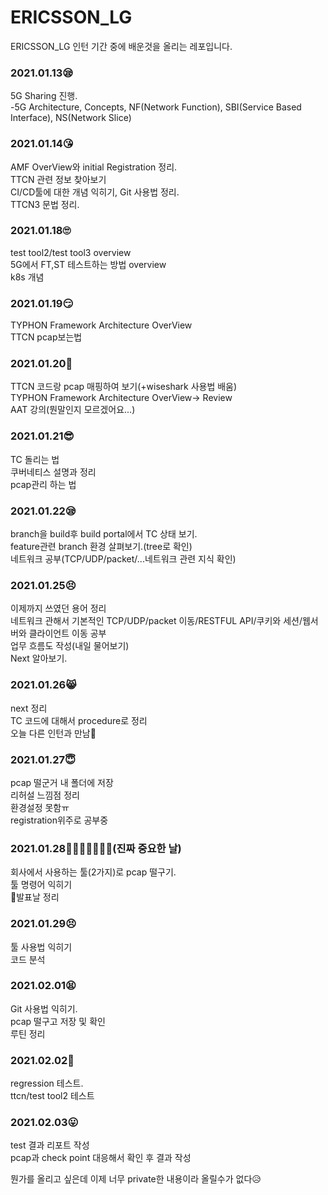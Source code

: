 # ERICSSON_LG
ERICSSON_LG 인턴 기간 중에 배운것을 올리는 레포입니다.

### 2021.01.13😪
5G Sharing 진행.<br>
-5G Architecture, Concepts, NF(Network Function), SBI(Service Based Interface), NS(Network Slice)

### 2021.01.14😘
AMF OverView와 initial Registration 정리.<br>
TTCN 관련 정보 찾아보기<br>
CI/CD툴에 대한 개념 익히기, Git 사용법 정리.<br>
TTCN3 문법 정리.

### 2021.01.18🙄
test tool2/test tool3 overview <br>
5G에서 FT,ST 테스트하는 방법 overview<br> 
k8s 개념

### 2021.01.19😏
TYPHON Framework Architecture OverView<br>
TTCN pcap보는법

### 2021.01.20🤗
TTCN 코드랑 pcap 매핑하여 보기(+wiseshark 사용법 배움)<br>
TYPHON Framework Architecture OverView-> Review<br>
AAT 강의(뭔말인지 모르겠어요...)

### 2021.01.21😎
TC 돌리는 법<br>
쿠버네티스 설명과 정리<br>
pcap관리 하는 법 

### 2021.01.22😪
branch을 build후 build portal에서 TC 상태 보기.<br>
feature관련 branch 환경 살펴보기.(tree로 확인)<br>
네트워크 공부(TCP/UDP/packet/...네트워크 관련 지식 확인)<br>

### 2021.01.25😣
이제까지 쓰였던 용어 정리<br>
네트워크 관해서 기본적인 TCP/UDP/packet 이동/RESTFUL API/쿠키와 세션/웹서버와 클라이언트 이동 공부<br>
업무 흐름도 작성(내일 물어보기)<br>
Next 알아보기.<br>

### 2021.01.26😸
next 정리<br>
TC 코드에 대해서 procedure로 정리<br>
오늘 다른 인턴과 만남🥰

### 2021.01.27😇
pcap 떨군거 내 폴더에 저장<br>
리허설 느낌점 정리<br>
환경설정 못함ㅠ<br>
registration위주로 공부중

### 2021.01.28🤡✨✨✨✨✨✨(진짜 중요한 날)
회사에서 사용하는 툴(2가지)로 pcap 떨구기.<br>
툴 명령어 익히기<br>
🎊발표날 정리

### 2021.01.29😣
툴 사용법 익히기<br>
코드 분석

### 2021.02.01😫
Git 사용법 익히기.<br>
pcap 떨구고 저장 및 확인<br>
루틴 정리

### 2021.02.02😤
regression 테스트.<br>
ttcn/test tool2 테스트

### 2021.02.03😛
test 결과 리포트 작성<br>
pcap과 check point 대응해서 확인 후 결과 작성 

뭔가를 올리고 싶은데 이제 너무 private한 내용이라 올릴수가 없다😥



